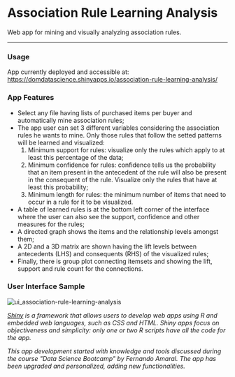 # Association Rule Learning Analysis

Web app for mining and visually analyzing association rules.

---

### Usage

App currently deployed and accessible at: https://domdatascience.shinyapps.io/association-rule-learning-analysis/

### App Features
* Select any file having lists of purchased items per buyer and automatically mine association rules;
* The app user can set 3 different variables considering the association rules he wants to mine. Only those rules that follow the setted patterns will be learned and visualized:
    1. Minimum support for rules: visualize only the rules which apply to at least this percentage of the data;
    2. Minimum confidence for rules: confidence tells us the probability that an item present in the antecedent of the rule will also be present in the consequent of the rule. Visualize only the rules that have at least this probability;
    3. Minimum length for rules: the minimum number of items that need to occur in a rule for it to be visualized.
* A table of learned rules is at the bottom left corner of the interface where the user can also see the support, confidence and other measures for the rules;
* A directed graph shows the items and the relationship levels amongst them;
* A 2D and a 3D matrix are shown having the lift levels between antecedents (LHS) and consequents (RHS) of the visualized rules;
* Finally, there is group plot connecting itemsets and showing the lift, support and rule count for the connections.

### User Interface Sample

![ui_association-rule-learning-analysis](https://user-images.githubusercontent.com/33037020/184272509-094c08d8-21ae-4882-bd0c-d0251e1ea8e2.png)

*[Shiny] is a framework that allows users to develop web apps using R and embedded web languages, such as CSS and HTML. Shiny apps focus on objectiveness and simplicity: only one or two R scripts have all the code for the app.*

*This app development started with knowledge and tools discussed during the course "Data Science Bootcamp" by Fernando Amaral. The app has been upgraded and personalized, adding new functionalities.*

[//]: #

[Shiny]: <https://www.shinyapps.io>
